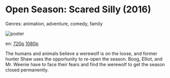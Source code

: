 # Open Season: Scared Silly (2016)

Genres: animation, adventure, comedy, family

![poster](http://image.tmdb.org/t/p/w500/1ma0lXsFyWYkxdLkvnwW3Y9GTrR.jpg)

en:
  [720p](magnet:?xt=urn:btih:8C05F7847363E2A600A84093574B704ABFA32C6A&tr=udp://glotorrents.pw:6969/announce&tr=udp://tracker.opentrackr.org:1337/announce&tr=udp://torrent.gresille.org:80/announce&tr=udp://tracker.openbittorrent.com:80&tr=udp://tracker.coppersurfer.tk:6969&tr=udp://tracker.leechers-paradise.org:6969&tr=udp://p4p.arenabg.ch:1337&tr=udp://tracker.internetwarriors.net:1337)
  [1080p](magnet:?xt=urn:btih:A053B98DEFAFBE7561033E44D312D771D966B27E&tr=udp://glotorrents.pw:6969/announce&tr=udp://tracker.opentrackr.org:1337/announce&tr=udp://torrent.gresille.org:80/announce&tr=udp://tracker.openbittorrent.com:80&tr=udp://tracker.coppersurfer.tk:6969&tr=udp://tracker.leechers-paradise.org:6969&tr=udp://p4p.arenabg.ch:1337&tr=udp://tracker.internetwarriors.net:1337)
  


The humans and animals believe a werewolf is on the loose, and former hunter Shaw uses the opportunity to re-open the season. Boog, Elliot, and Mr. Weenie have to face their fears and find the werewolf to get the season closed permanently.